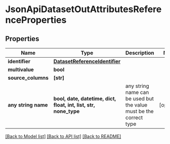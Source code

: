 # JsonApiDatasetOutAttributesReferenceProperties


## Properties
Name | Type | Description | Notes
------------ | ------------- | ------------- | -------------
**identifier** | [**DatasetReferenceIdentifier**](DatasetReferenceIdentifier.md) |  | 
**multivalue** | **bool** |  | 
**source_columns** | **[str]** |  | 
**any string name** | **bool, date, datetime, dict, float, int, list, str, none_type** | any string name can be used but the value must be the correct type | [optional]

[[Back to Model list]](../README.md#documentation-for-models) [[Back to API list]](../README.md#documentation-for-api-endpoints) [[Back to README]](../README.md)


